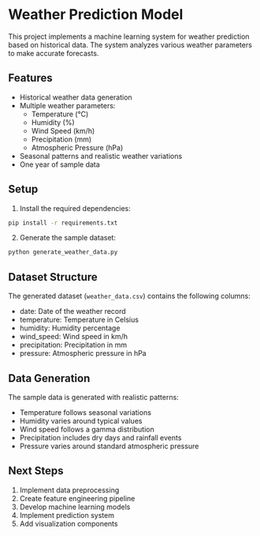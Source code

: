 # Weather Prediction Model

This project implements a machine learning system for weather prediction based on historical data. The system analyzes various weather parameters to make accurate forecasts.

## Features

- Historical weather data generation
- Multiple weather parameters:
  - Temperature (°C)
  - Humidity (%)
  - Wind Speed (km/h)
  - Precipitation (mm)
  - Atmospheric Pressure (hPa)
- Seasonal patterns and realistic weather variations
- One year of sample data

## Setup

1. Install the required dependencies:
```bash
pip install -r requirements.txt
```

2. Generate the sample dataset:
```bash
python generate_weather_data.py
```

## Dataset Structure

The generated dataset (`weather_data.csv`) contains the following columns:
- date: Date of the weather record
- temperature: Temperature in Celsius
- humidity: Humidity percentage
- wind_speed: Wind speed in km/h
- precipitation: Precipitation in mm
- pressure: Atmospheric pressure in hPa

## Data Generation

The sample data is generated with realistic patterns:
- Temperature follows seasonal variations
- Humidity varies around typical values
- Wind speed follows a gamma distribution
- Precipitation includes dry days and rainfall events
- Pressure varies around standard atmospheric pressure

## Next Steps

1. Implement data preprocessing
2. Create feature engineering pipeline
3. Develop machine learning models
4. Implement prediction system
5. Add visualization components